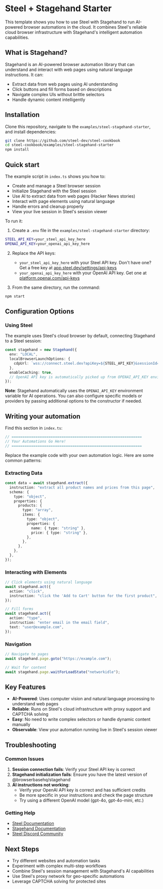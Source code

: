 # Steel + Stagehand Starter

This template shows you how to use Steel with Stagehand to run AI-powered browser automations in the cloud. It combines Steel's reliable cloud browser infrastructure with Stagehand's intelligent automation capabilities.

## What is Stagehand?

Stagehand is an AI-powered browser automation library that can understand and interact with web pages using natural language instructions. It can:

- Extract data from web pages using AI understanding
- Click buttons and fill forms based on descriptions
- Navigate complex UIs without brittle selectors
- Handle dynamic content intelligently

## Installation

Clone this repository, navigate to the `examples/steel-stagehand-starter`, and install dependencies:

```bash
git clone https://github.com/steel-dev/steel-cookbook
cd steel-cookbook/examples/steel-stagehand-starter
npm install
```

## Quick start

The example script in `index.ts` shows you how to:

- Create and manage a Steel browser session
- Initialize Stagehand with the Steel session
- Use AI to extract data from web pages (Hacker News stories)
- Interact with page elements using natural language
- Handle errors and cleanup properly
- View your live session in Steel's session viewer

To run it:

1. Create a `.env` file in the `examples/steel-stagehand-starter` directory:

```bash
STEEL_API_KEY=your_steel_api_key_here
OPENAI_API_KEY=your_openai_api_key_here
```

2. Replace the API keys:

   - `your_steel_api_key_here` with your Steel API key. Don't have one? Get a free key at [app.steel.dev/settings/api-keys](https://app.steel.dev/settings/api-keys)
   - `your_openai_api_key_here` with your OpenAI API key. Get one at [platform.openai.com/api-keys](https://platform.openai.com/api-keys)

3. From the same directory, run the command:

```bash
npm start
```

## Configuration Options

### Using Steel

The example uses Steel's cloud browser by default, connecting Stagehand to a Steel session:

```typescript
const stagehand = new Stagehand({
  env: "LOCAL",
  localBrowserLaunchOptions: {
    cdpUrl: `wss://connect.steel.dev?apiKey=${STEEL_API_KEY}&sessionId=${session.id}`,
  },
  enableCaching: true,
  // OpenAI API key is automatically picked up from OPENAI_API_KEY environment variable
});
```

**Note**: Stagehand automatically uses the `OPENAI_API_KEY` environment variable for AI operations. You can also configure specific models or providers by passing additional options to the constructor if needed.

## Writing your automation

Find this section in `index.ts`:

```typescript
// ============================================================
// Your Automations Go Here!
// ============================================================
```

Replace the example code with your own automation logic. Here are some common patterns:

### Extracting Data

```typescript
const data = await stagehand.extract({
  instruction: "extract all product names and prices from this page",
  schema: {
    type: "object",
    properties: {
      products: {
        type: "array",
        items: {
          type: "object",
          properties: {
            name: { type: "string" },
            price: { type: "string" },
          },
        },
      },
    },
  },
});
```

### Interacting with Elements

```typescript
// Click elements using natural language
await stagehand.act({
  action: "click",
  instruction: "click the 'Add to Cart' button for the first product",
});

// Fill forms
await stagehand.act({
  action: "type",
  instruction: "enter email in the email field",
  text: "user@example.com",
});
```

### Navigation

```typescript
// Navigate to pages
await stagehand.page.goto("https://example.com");

// Wait for content
await stagehand.page.waitForLoadState("networkidle");
```

## Key Features

- **AI-Powered**: Uses computer vision and natural language processing to understand web pages
- **Reliable**: Runs on Steel's cloud infrastructure with proxy support and CAPTCHA solving
- **Easy**: No need to write complex selectors or handle dynamic content manually
- **Observable**: View your automation running live in Steel's session viewer

## Troubleshooting

### Common Issues

1. **Session connection fails**: Verify your Steel API key is correct
2. **Stagehand initialization fails**: Ensure you have the latest version of @browserbasehq/stagehand
3. **AI instructions not working**:
   - Verify your OpenAI API key is correct and has sufficient credits
   - Be more specific in your instructions and check the page structure
   - Try using a different OpenAI model (gpt-4o, gpt-4o-mini, etc.)

### Getting Help

- [Steel Documentation](https://docs.steel.dev)
- [Stagehand Documentation](https://docs.stagehand.dev)
- [Steel Discord Community](https://discord.gg/steel)

## Next Steps

- Try different websites and automation tasks
- Experiment with complex multi-step workflows
- Combine Steel's session management with Stagehand's AI capabilities
- Use Steel's proxy network for geo-specific automations
- Leverage CAPTCHA solving for protected sites
